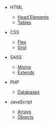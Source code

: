 -   HTML
    -   [Head Elements]('html/head.md')
    -   [Tables]('html/tables.md')

-   CSS
    -   [Flex]('css/flex.md')
    -   [Grid]('css/grid.md')

-   SASS
    -   [Mixins]('css/mixins.md')
    -   [Extends]('css/extends.md')

-   PHP
    -   [Databases](php/databases.md)

-   JavaScript
    -   [Arrays](javascript/arrays.md)
    -   [Objects](javascript/objects.md)

